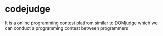 # codejudge
It is a online programming contest platfrom similar to DOMjudge which we can conduct a programming contest between programmers
